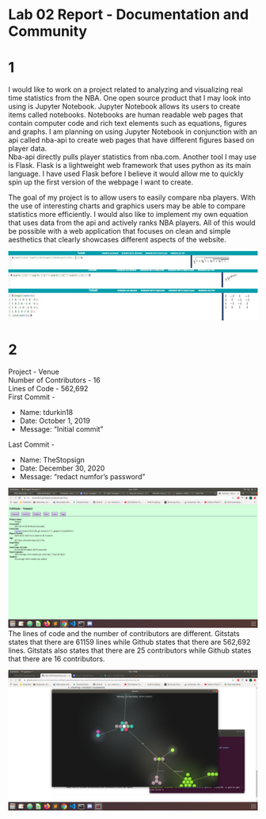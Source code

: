 # Lab 02 Report - Documentation and Community


# 1
I would like to work on a project related to analyzing and visualizing real time statistics from the NBA. One open source product that I may look into using is Jupyter Notebook.
Jupyter Notebook allows its users to create items called notebooks. Notebooks are human readable web pages that contain computer code and rich text elements such as equations, figures and graphs. I am planning on using Jupyter Notebook in conjunction with an api called nba-api to create web pages that have different figures based on player data.   
Nba-api directly pulls player statistics from nba.com. Another tool I may use is Flask. Flask is a lightweight web framework that uses python as its main language. I have used Flask before I believe it would allow me to quickly spin up the first version of the webpage I want to create.  
  
The goal of my project is to allow users to easily compare nba players. With the use of interesting charts and graphics users may be able to compare statistics more efficiently. I would also like to implement my own equation that uses data from the api and actively ranks NBA players. All of this would be possible with a web application that focuses on clean and simple aesthetics that clearly showcases different aspects of the website.


![latex1](latex1.JPG)  
![latex2](latex2.JPG)  
![hadamard](hadamard.JPG)  

# 2
Project - Venue  
Number of Contributors - 16  
Lines of Code - 562,692  
First Commit -    
- Name: tdurkin18  
- Date: October 1, 2019  
- Message: “Initial commit”  

Last Commit - 
- Name: TheStopsign  
- Date: December 30, 2020  
- Message: “redact numfor’s password”  

![gitstats](gitstats.png)  
The lines of code and the number of contributors are different. Gitstats states that there are 61159 lines while Github states that there are 562,692 lines. Gitstats also states that there are 25 contributors while Github states that there are 16 contributors.  

![gource](gsource.png)  


